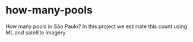 # how-many-pools
How many pools in São Paulo? In this project we estimate this count using ML and satellite imagery
